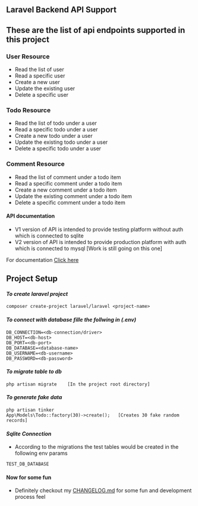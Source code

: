## Laravel Backend API Support

## These are the list of api endpoints supported in this project

### User Resource

* Read the list of user
* Read a specific user
* Create a new user
* Update the existing user
* Delete a specific user

### Todo Resource

* Read the list of todo under a user
* Read a specific todo under a user
* Create a new todo under a user
* Update the existing todo under a user
* Delete a specific todo under a user

### Comment Resource

* Read the list of comment under a todo item
* Read a specific comment under a todo item
* Create a new comment under a todo item
* Update the existing comment under a todo item
* Delete a specific comment under a todo item

#### API documentation

* V1 version of API is intended to provide testing platform without auth which is connected to sqlite
* V2 version of API is intended to provide production platform with auth which is connected to mysql [Work is still going on this one]

For documentation [Click here](https://documenter.getpostman.com/view/23446250/2s93CHuEuV#8f2026d4-c1b9-437c-ab07-dcf806861b5b)
  
## Project Setup

#### _To create laravel project_ 

```
composer create-project laravel/laravel <project-name>
```

#### _To connect with database fille the follwing in (.env)_ 

```
DB_CONNECTION=<db-connection/driver>
DB_HOST=<db-host>
DB_PORT=<db-port>
DB_DATABASE=<database-name>
DB_USERNAME=<db-username>
DB_PASSWORD=<db-password>

```

#### _To migrate table to db_ 

```
php artisan migrate    [In the project root directory]
```

#### _To generate fake data_ 

```
php artisan tinker
App\Models\Todo::factory(30)->create();   [Creates 30 fake random records]
```

#### _Sqlite Connection_ 

* According to the migrations the test tables would be created in the following env params 

```
TEST_DB_DATABASE
```

#### Now for some fun

* Definitely checkout my [CHANGELOG.md](https://github.com/deepak0023/laravel_backend/blob/master/CHANGELOG.md) for some fun and development process feel
